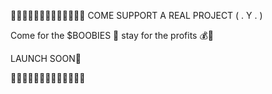 🍒🍒🍒🍒🍒🍒🍒🍒🍒🍒🍒🍒🍒
COME SUPPORT A REAL PROJECT
( . Y . )

Come for the $BOOBIES 🤤 stay for the profits 💰👀

LAUNCH SOON🍒

🍒🍒🍒🍒🍒🍒🍒🍒🍒🍒🍒🍒🍒
